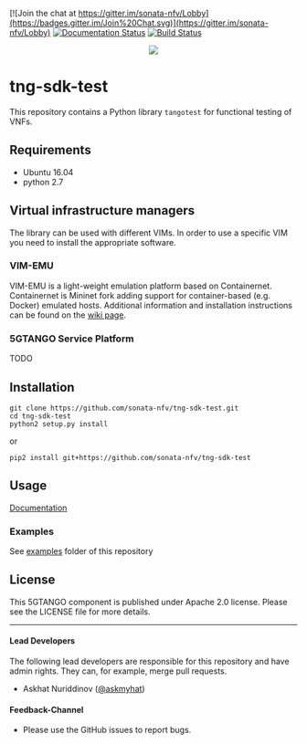 [![Join the chat at https://gitter.im/sonata-nfv/Lobby](https://badges.gitter.im/Join%20Chat.svg)](https://gitter.im/sonata-nfv/Lobby)
[![Documentation Status](https://readthedocs.org/projects/tng-sdk-test/badge/?version=latest)](https://tng-sdk-test.readthedocs.io/en/latest/?badge=latest)
[![Build Status](https://jenkins.sonata-nfv.eu/buildStatus/icon?job=tng-sdk-test-pipeline/master)](https://jenkins.sonata-nfv.eu/job/tng-sdk-test-pipeline/job/master/)

<p align="center"><img src="https://github.com/sonata-nfv/tng-api-gtw/wiki/images/sonata-5gtango-logo-500px.png" /></p>

# tng-sdk-test

This repository contains a Python library `tangotest` for functional testing of VNFs.

## Requirements

- Ubuntu 16.04
- python 2.7

## Virtual infrastructure managers

The library can be used with different VIMs. In order to use a specific VIM you need to install the appropriate software.

### VIM-EMU

VIM-EMU is a light-weight emulation platform based on Containernet. Containernet is Mininet fork adding support for container-based (e.g. Docker) emulated hosts.
Additional information and installation instructions can be found on the [wiki page](https://osm.etsi.org/wikipub/index.php/VIM_emulator).

### 5GTANGO Service Platform

TODO

## Installation

```
git clone https://github.com/sonata-nfv/tng-sdk-test.git
cd tng-sdk-test
python2 setup.py install
```

or

```
pip2 install git+https://github.com/sonata-nfv/tng-sdk-test
```

## Usage

[Documentation](https://tng-sdk-test.readthedocs.io/en/latest/index.html)

### Examples
See [examples](https://github.com/sonata-nfv/tng-sdk-test/tree/master/examples) folder of this repository


## License

This 5GTANGO component is published under Apache 2.0 license. Please see the LICENSE file for more details.

---
#### Lead Developers

The following lead developers are responsible for this repository and have admin rights. They can, for example, merge pull requests.

- Askhat Nuriddinov ([@askmyhat](https://github.com/askmyhat))

#### Feedback-Channel

* Please use the GitHub issues to report bugs.

